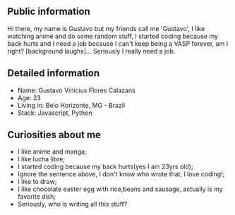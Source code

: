 
## Public information

Hi there, my name is Gustavo but my friends call me 'Gustavo', I like watching anime and do some random stuff, I started coding because my back hurts and I need a job because I can't keep being a VASP forever, am I right? [background laughs]... Seriously I really need a job.

## Detailed information

- Name: Gustavo Vinicius Flores Calazans
- Age: 23
- Living in: Belo Horizonte, MG - Brazil
- Stack: Javascript, Python

## Curiosities about me

- I like anime and manga;
- I like lucha libre;
- I started coding because my back hurts(yes I am 23yrs old);
- Ignore the sentence above, I don't know who wrote that, I love coding!;
- I like to draw;
- I like chocolate easter egg with rice,beans and sausage, actually is my favorite dish;
- Seriously, who is writing all this stuff?
